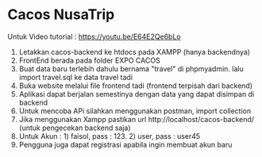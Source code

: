 # Cacos NusaTrip
Untuk Video tutorial : https://youtu.be/E64E2Qe6bLo
1. Letakkan cacos-backend ke htdocs pada XAMPP (hanya backendnya)
2. FrontEnd berada pada folder EXPO CACOS
3. Buat data baru terlebih dahulu bernama "travel" di phpmyadmin. lalu import travel.sql ke data travel tadi
4. Buka website melalui file frontend tadi (frontend terpisah dari backend)
5. Aplikasi dapat berjalan semestinya dengan data yang dapat disimpan di backend
6. Untuk mencoba APi silahkan menggunakan postman, import collection
7. Jika menggunakan Xampp pastikan url http://localhost/cacos-backend/ (untuk pengecekan backend saja)
8. Untuk Akun : 1) faisol, pass : 123. 2) user, pass : user45
9. Pengguna juga dapat registrasi apabila ingin membuat akun baru
